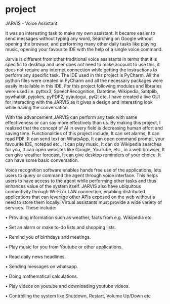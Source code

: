 # project
JARVIS - Voice Assistant 

It was an interesting task to make my own assistant. It became easier to send 
messages without typing any word, Searching on Google without opening the 
browser, and performing many other daily tasks like playing music, opening your 
favourite IDE with the help of a single voice command. 

Jarvis is different from other traditional voice assistants in terms that it is specific 
to desktop and user does not need to make account to use this, it does not require 
any internet connection while getting the instructions to perform any specific task. 
The IDE used in this project is PyCharm. All the python files were created in 
PyCharm and all the necessary packages were easily installable in this IDE. For this 
project following modules and libraries were used i.e. pyttsx3, SpeechRecognition, 
Datetime, Wikipedia, Smtplib, pywhatkit, pyjokes, pyPDF2, pyautogui, pyQt etc. I 
have created a live GUI for interacting with the JARVIS as it gives a design and 
interesting look while having the conversation. 

With the advancement JARVIS can perform any task with same effectiveness or 
can say more effectively than us. By making this project, I realized that the concept 
of AI in every field is decreasing human effort and saving time. Functionalities of this 
project include, It can set alarms, It can read PDF, It can send text on WhatsApp, It 
can open command prompt, your favourite IDE, notepad etc., It can play music, It 
can do Wikipedia searches for you, It can open websites like Google, YouTube, etc., 
in a web browser, It can give weather forecast, It can give desktop reminders of your 
choice. It can have some basic conversation.

Voice recognition software enables hands free use of the applications, lets 
users to query or command the agent through voice interface. This helps users to 
have access to the agent while performing other tasks and thus enhances value of 
the system itself. JARVIS also have ubiquitous connectivity through Wi-Fi or LAN 
connection, enabling distributed applications that can leverage other APIs exposed 
on the web without a need to store them locally.
Virtual assistants must provide a wide variety of services. These include:

• Providing information such as weather, facts from e.g. Wikipedia etc.

• Set an alarm or make to-do lists and shopping lists.

• Remind you of birthdays and meetings.

• Play music for you from Youtube or other applications.

• Read daily news headlines.

• Sending messages on whatsapp.

• Doing mathematical calculations.

• Play videos on youtube and downloading youtube videos.

• Controlling the system like Shutdown, Restart, Volume Up/Down etc
